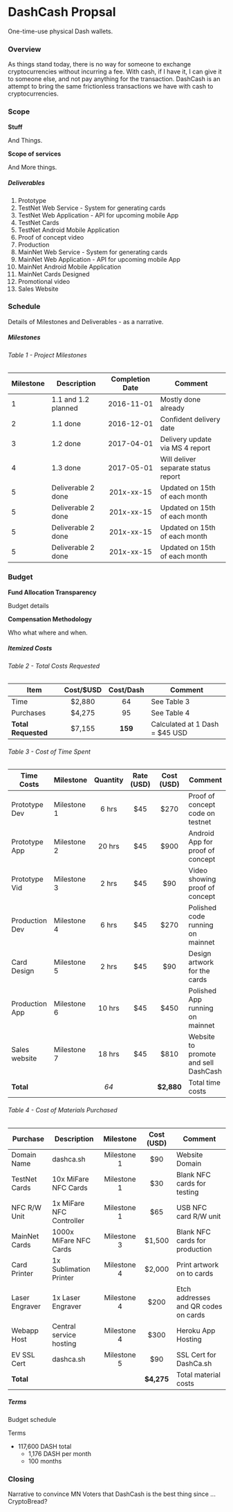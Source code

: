 # DashCash Propsal

One-time-use physical Dash wallets.

### Overview

As things stand today, there is no way for someone to exchange cryptocurrencies without incurring a fee. With cash, if I have it, I can give it to someone else, and not pay anything for the transaction. DashCash is an attempt to bring the same frictionless transactions we have with cash to cryptocurrencies.

### Scope

**Stuff**

And Things.

**Scope of services**

And More things.

##### Deliverables

1. Prototype
 1. TestNet Web Service - System for generating cards
 2. TestNet Web Application - API for upcoming mobile App
 3. TestNet Cards 
 4. TestNet Android Mobile Application
 5. Proof of concept video
2. Production
 1. MainNet Web Service - System for generating cards
 2. MainNet Web Application - API for upcoming mobile App
 3. MainNet Android Mobile Application
 4. MainNet Cards Designed
 5. Promotional video
3. Sales Website
 
### Schedule

Details of Milestones and Deliverables - as a narrative.


##### Milestones

###### Table 1 - Project Milestones
| Milestone   |              Description      | Completion Date |               Comment               |
|-------------|-------------------------------|:---------------:|-------------------------------------|
| 1           | 1.1 and 1.2 planned           |    2016-11-01   | Mostly done already                 |
| 2           | 1.1 done                      |    2016-12-01   | Confident delivery date             |
| 3           | 1.2 done                      |    2017-04-01   | Delivery update via MS 4 report     |
| 4           | 1.3 done                      |    2017-05-01   | Will deliver separate status report |
| 5           | Deliverable 2 done            |    201x-xx-15   | Updated on 15th of each month       |
| 5           | Deliverable 2 done            |    201x-xx-15   | Updated on 15th of each month       |
| 5           | Deliverable 2 done            |    201x-xx-15   | Updated on 15th of each month       |
| 5           | Deliverable 2 done            |    201x-xx-15   | Updated on 15th of each month       |

### Budget

**Fund Allocation Transparency**

Budget details

**Compensation Methodology**

Who what where and when.

##### Itemized Costs

###### Table 2 - Total Costs Requested
|         Item        | Cost/$USD | Cost/Dash |                       Comment                      |
|---------------------|:---------:|:---------:|----------------------------------------------------|
| Time                |   $2,880  |     64    | See Table 3                                        |
| Purchases           |   $4,275  |     95    | See Table 4                                        |
| **Total Requested** |   $7,155  |  **159**  | Calculated at 1 Dash = $45 USD                     |

###### Table 3 - Cost of Time Spent
| Time Costs     | Milestone         | Quantity |  Rate (USD)  | Cost (USD) | Comment                              |
|----------------|-------------------|:--------:|:------------:|:----------:|--------------------------------------|
| Prototype Dev  | Milestone 1       |   6 hrs  |      $45     |    $270    | Proof of concept code on testnet     |
| Prototype App  | Milestone 2       |  20 hrs  |      $45     |    $900    | Android App for proof of concept     |
| Prototype Vid  | Milestone 3       |   2 hrs  |      $45     |     $90    | Video showing proof of concept       |
| Production Dev | Milestone 4       |   6 hrs  |      $45     |    $270    | Polished code running on mainnet     |
| Card Design    | Milestone 5       |   2 hrs  |      $45     |     $90    | Design artwork for the cards         |
| Production App | Milestone 6       |  10 hrs  |      $45     |    $450    | Polished App running on mainnet      |
| Sales website  | Milestone 7       |  18 hrs  |      $45     |    $810    | Website to promote and sell DashCash |
| **Total**      |                   |   *64*   |              | **$2,880** | Total time costs                     |

###### Table 4 - Cost of Materials Purchased
| Purchase       |      Description          |  Milestone    | Cost (USD)  |          Comment                     |
|----------------|---------------------------|:-------------:|:-----------:|--------------------------------------|
| Domain Name    | dashca.sh                 | Milestone 1   |      $90    | Website Domain                       |
| TestNet Cards  | 10x MiFare NFC Cards      | Milestone 1   |      $30    | Blank NFC cards for testing          |
| NFC R/W Unit   | 1x MiFare NFC Controller  | Milestone 1   |      $65    | USB NFC card R/W unit                |
| MainNet Cards  | 1000x MiFare NFC Cards    | Milestone 3   |    $1,500   | Blank NFC cards for production       |
| Card Printer   | 1x Sublimation Printer    | Milestone 4   |    $2,000   | Print artwork on to cards            |
| Laser Engraver | 1x Laser Engraver         | Milestone 4   |     $200    | Etch addresses and QR codes on cards |
| Webapp Host    | Central service hosting   | Milestone 4   |     $300    | Heroku App Hosting                   |
| EV SSL Cert    | dashca.sh                 | Milestone 5   |      $90    | SSL Cert for DashCa.sh               |
| **Total**      |                           |               |  **$4,275** | Total material costs                 |

##### Terms

Budget schedule

Terms
* 117,600 DASH total
  * 1,176 DASH per month
  * 100 months

### Closing

Narrative to convince MN Voters that DashCash is the best thing since ... CryptoBread?
